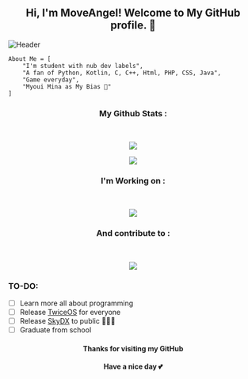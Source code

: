 <h2 align="center">Hi, I'm MoveAngel! Welcome to My GitHub profile. 👋</h2>

![Header](https://i.ibb.co/nQhPX1S/minabanner.jpg)

```
About Me = [
    "I'm student with nub dev labels",
    "A fan of Python, Kotlin, C, C++, Html, PHP, CSS, Java",
    "Game everyday",
    "Myoui Mina as My Bias 💞"
]
```

<h3 align="center"><b>My Github Stats :</b></h3><br>
<p align="center"><a href="https://github.com/MoveAngel"><img src="https://github-readme-stats.vercel.app/api?username=MoveAngel&show_icons=true&theme=radical"></a></p>
<p align="center"><a href="https://github.com/MoveAngel"><img src="https://github-readme-stats.vercel.app/api/top-langs/?username=MoveAngel&theme=radical&layout=compact"></a></p>
<h3 align="center"><b>I'm Working on :</b></h3><br>
<p align="center"><a href="https://github.com/TwiceOS/manifest"><img src="https://github-readme-stats.vercel.app/api/pin/?username=TwiceOS&repo=manifest&theme=radical&show_owner=true"></a></p>
<h3 align="center"><b>And contribute to : </b></h3><br>
<p align="center"><a href="https://github.com/Komodo-OS-Rom/manifest"><img src="https://github-readme-stats.vercel.app/api/pin/?username=Komodo-OS-Rom&repo=manifest&theme=radical&show_owner=true"></a></p>

### TO-DO:
- [ ] Learn more all about programming
- [ ] Release [TwiceOS](https://github.com/TwiceOS) for everyone
- [ ] Release [SkyDX](https://github.com/MoveAngel/SkyDX) to public 🏃🏾‍♀️
- [ ] Graduate from school

<h4 align="center">Thanks for visiting my GitHub</h4>
<h4 align="center">Have a nice day 💕</h4>